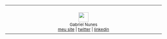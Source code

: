<table>
  <tr align="center">
    <td>
      <br>
      <img width="882" height="1"><br>
      <img src="https://gnun.es/eu.svg" width="32"><br>
      <sub>Gabriel Nunes<br>
      <a href="https://gnun.es">meu site</a> | <a href="https://www.twitter.com/nunesgabriel">twitter</a> | <a href="https://www.linkedin.com/in/gabrielnunes/">linkedin</a></sub><br>
      <img width="882" height="1">
      <br>
      <img width="882" height="1">
    </td>
  </tr>
</table>
